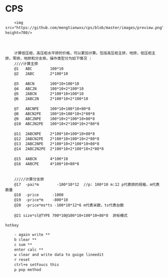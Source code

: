 CPS
===

        <img src="https://github.com/mengtianwxs/cps/blob/master/images/preview.png" height=700/>



        计算低压柜，高压柜水平排的价格，可以累加计算。包括高压柜主排，地排，低压柜主排，零排，地排和分支排。操作类型分为如下情况 :
        ////计算主排
        @1   ABC        100*10
        @2   2ABC       2*100*10

        @3   ABCN       100*10+100*10
        @4   ABC2N      100*10+2*100*10
        @5   2ABCN      2*100*10+100*10
        @6   2ABC2N     2*100*10+2*100*10

        @7   ABCNPE     100*10+100*10+80*8
        @8   ABCN2PE    100*10+100*10+2*80*8
        @9   ABC2NPE    100*10+2*100*10+80*8
        @10  ABC2N2PE   100*10+2*100*10+2*80*8

        @11  2ABCNPE    2*100*10+100*10+80*8
        @12  2ABCN2PE   2*100*10+100*10+2*80*8
        @13  2ABC2NPE   2*100*10+2*100*10+80*8
        @14  2ABC2N2PE  2*100*10+2*100*10+2*80*8

        @15  4ABCN      4*100*10
        @16  4ABCPE     4*100*10+80*8


        /////计算分支排
        @17  -pai*m        -100*10*12  //p: 100*10 m:12 p代表排的规格，m代表数量
        @18  -price      -1000
        @19  -price*m    -800*10
        @20  -price*ms*ts -100*10*12*6 m代表米数，ts代表台数

        @21 size*sl@TYPE 700*10@100*10+100*10+80*8  非标模式

`hotkey`


        - again write **
        b clear **
        c sum **
        enter calc **
        w clear and write data to guige lineedit
        r reset
        ctrl+e setFoucs this
        p pop method



